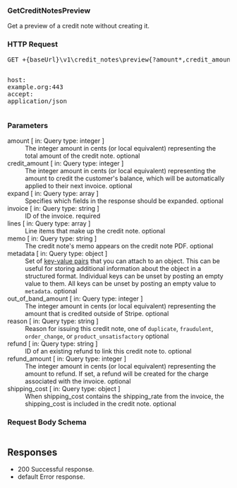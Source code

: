 <!DOCTYPE html><html><head><title></title><link rel="stylesheet" href="../OpenApi.css"/><meta charset="utf-8"/><meta name="viewport" content="width=device-width, initial-scale=1"/></head><body><article><section  class="requestOverview"><h1  class="requestSummary">GetCreditNotesPreview</h1><p  class="requestDescription"><p>Get a preview of a credit note without creating it.</p></p></section><section  class="http"><h3>HTTP Request</h3><pre  class="httpExample"><span  class="requestLine">GET</span> <span  class="httpTarget">+{baseUrl}\v1\credit_notes\preview{?amount*,credit_amount*,expand*,invoice*,lines*,memo*,metadata*,out_of_band_amount*,reason*,refund*,refund_amount*,shipping_cost*}</span> <span  class="httpVersion">HTTP/1.1</span>
<span  class="headerLine">host</span>: <span  class="headerValue">example.org:443</span>
<span  class="headerLine">accept</span>: <span  class="headerValue">application/json</span>
</pre></section><dl  class="parameters"><h3>Parameters</h3><dt  class="parameter"><span  class="parameterName">amount</span> [ in: <span  class="parameterLocation">Query</span> type: <span  class="parameterType">integer</span> ]</dt><dd  class="parameter"><span  class="parameterDescription">The integer amount in cents (or local equivalent) representing the total amount of the credit note.</span> <span  class="parameterRequired">optional</span></dd><dt  class="parameter"><span  class="parameterName">credit_amount</span> [ in: <span  class="parameterLocation">Query</span> type: <span  class="parameterType">integer</span> ]</dt><dd  class="parameter"><span  class="parameterDescription">The integer amount in cents (or local equivalent) representing the amount to credit the customer's balance, which will be automatically applied to their next invoice.</span> <span  class="parameterRequired">optional</span></dd><dt  class="parameter"><span  class="parameterName">expand</span> [ in: <span  class="parameterLocation">Query</span> type: <span  class="parameterType">array</span> ]</dt><dd  class="parameter"><span  class="parameterDescription">Specifies which fields in the response should be expanded.</span> <span  class="parameterRequired">optional</span></dd><dt  class="parameter"><span  class="parameterName">invoice</span> [ in: <span  class="parameterLocation">Query</span> type: <span  class="parameterType">string</span> ]</dt><dd  class="parameter"><span  class="parameterDescription">ID of the invoice.</span> <span  class="parameterRequired">required</span></dd><dt  class="parameter"><span  class="parameterName">lines</span> [ in: <span  class="parameterLocation">Query</span> type: <span  class="parameterType">array</span> ]</dt><dd  class="parameter"><span  class="parameterDescription">Line items that make up the credit note.</span> <span  class="parameterRequired">optional</span></dd><dt  class="parameter"><span  class="parameterName">memo</span> [ in: <span  class="parameterLocation">Query</span> type: <span  class="parameterType">string</span> ]</dt><dd  class="parameter"><span  class="parameterDescription">The credit note's memo appears on the credit note PDF.</span> <span  class="parameterRequired">optional</span></dd><dt  class="parameter"><span  class="parameterName">metadata</span> [ in: <span  class="parameterLocation">Query</span> type: <span  class="parameterType">object</span> ]</dt><dd  class="parameter"><span  class="parameterDescription">Set of [key-value pairs](https://stripe.com/docs/api/metadata) that you can attach to an object. This can be useful for storing additional information about the object in a structured format. Individual keys can be unset by posting an empty value to them. All keys can be unset by posting an empty value to `metadata`.</span> <span  class="parameterRequired">optional</span></dd><dt  class="parameter"><span  class="parameterName">out_of_band_amount</span> [ in: <span  class="parameterLocation">Query</span> type: <span  class="parameterType">integer</span> ]</dt><dd  class="parameter"><span  class="parameterDescription">The integer amount in cents (or local equivalent) representing the amount that is credited outside of Stripe.</span> <span  class="parameterRequired">optional</span></dd><dt  class="parameter"><span  class="parameterName">reason</span> [ in: <span  class="parameterLocation">Query</span> type: <span  class="parameterType">string</span> ]</dt><dd  class="parameter"><span  class="parameterDescription">Reason for issuing this credit note, one of `duplicate`, `fraudulent`, `order_change`, or `product_unsatisfactory`</span> <span  class="parameterRequired">optional</span></dd><dt  class="parameter"><span  class="parameterName">refund</span> [ in: <span  class="parameterLocation">Query</span> type: <span  class="parameterType">string</span> ]</dt><dd  class="parameter"><span  class="parameterDescription">ID of an existing refund to link this credit note to.</span> <span  class="parameterRequired">optional</span></dd><dt  class="parameter"><span  class="parameterName">refund_amount</span> [ in: <span  class="parameterLocation">Query</span> type: <span  class="parameterType">integer</span> ]</dt><dd  class="parameter"><span  class="parameterDescription">The integer amount in cents (or local equivalent) representing the amount to refund. If set, a refund will be created for the charge associated with the invoice.</span> <span  class="parameterRequired">optional</span></dd><dt  class="parameter"><span  class="parameterName">shipping_cost</span> [ in: <span  class="parameterLocation">Query</span> type: <span  class="parameterType">object</span> ]</dt><dd  class="parameter"><span  class="parameterDescription">When shipping_cost contains the shipping_rate from the invoice, the shipping_cost is included in the credit note.</span> <span  class="parameterRequired">optional</span></dd></dl><section  class="requestContent"><h3>Request Body Schema</h3><pre  class="schema"></pre></section><section  class="responses"><h2>Responses</h2><ul  class="responses"><li  class="response"><span  class="statusLine">200</span> <span  class="statusDescription">Successful response.</span></li><li  class="response"><span  class="statusLine">default</span> <span  class="statusDescription">Error response.</span></li></ul></section></article></body></html>